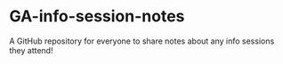 # GA-info-session-notes
A GitHub repository for everyone to share notes about any info sessions they attend!
